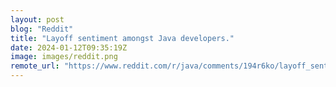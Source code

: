 ```yaml
---
layout: post
blog: "Reddit"
title: "Layoff sentiment amongst Java developers."
date: 2024-01-12T09:35:19Z
image: images/reddit.png
remote_url: "https://www.reddit.com/r/java/comments/194r6ko/layoff_sentiment_amongst_java_developers/"
---
```

